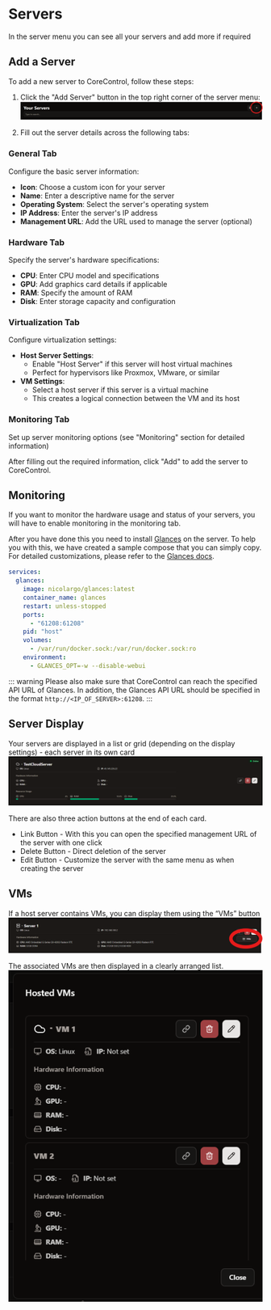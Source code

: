# Servers

In the server menu you can see all your servers and add more if required

## Add a Server
To add a new server to CoreControl, follow these steps:

1. Click the "Add Server" button in the top right corner of the server menu:
   ![Servers Add Button](../assets/screenshots/servers_add_button.png)

2. Fill out the server details across the following tabs:

### General Tab
Configure the basic server information:
- **Icon**: Choose a custom icon for your server
- **Name**: Enter a descriptive name for the server
- **Operating System**: Select the server's operating system
- **IP Address**: Enter the server's IP address
- **Management URL**: Add the URL used to manage the server (optional)

### Hardware Tab
Specify the server's hardware specifications:
- **CPU**: Enter CPU model and specifications
- **GPU**: Add graphics card details if applicable
- **RAM**: Specify the amount of RAM
- **Disk**: Enter storage capacity and configuration

### Virtualization Tab
Configure virtualization settings:
- **Host Server Settings**:
  - Enable "Host Server" if this server will host virtual machines
  - Perfect for hypervisors like Proxmox, VMware, or similar
- **VM Settings**:
  - Select a host server if this server is a virtual machine
  - This creates a logical connection between the VM and its host

### Monitoring Tab
Set up server monitoring options (see "Monitoring" section for detailed information)

After filling out the required information, click "Add" to add the server to CoreControl.

## Monitoring

If you want to monitor the hardware usage and status of your servers, you will have to enable monitoring in the monitoring tab.

After you have done this you need to install [Glances](https://github.com/nicolargo/glances) on the server. To help you with this, we have created a sample compose that you can simply copy. For detailed customizations, please refer to the [Glances docs](https://glances.readthedocs.io/en/latest/).

```yaml
services:
  glances:
    image: nicolargo/glances:latest
    container_name: glances
    restart: unless-stopped
    ports:
      - "61208:61208"
    pid: "host"
    volumes:
      - /var/run/docker.sock:/var/run/docker.sock:ro
    environment:
      - GLANCES_OPT=-w --disable-webui
```
::: warning
Please also make sure that CoreControl can reach the specified API URL of Glances. In addition, the Glances API URL should be specified in the format `http://<IP_OF_SERVER>:61208`.
:::

## Server Display
Your servers are displayed in a list or grid (depending on the display settings) - each server in its own card
![Server Card](../assets/screenshots/servers_display.png)

There are also three action buttons at the end of each card.
- Link Button - With this you can open the specified management URL of the server with one click
- Delete Button - Direct deletion of the server
- Edit Button - Customize the server with the same menu as when creating the server

## VMs
If a host server contains VMs, you can display them using the “VMs” button
![VMs Button](../assets/screenshots/servers_vms_button.png)

The associated VMs are then displayed in a clearly arranged list.
![VM List](../assets/screenshots/servers_vms_list.png)